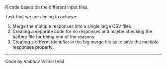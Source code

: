 R code based on the different input files.

Task that we are aiming to achieve:
1. Merge the multiple responses into a single large CSV files.
2. Creating a separate code for no responses and maybe checking the battery file for being one of the reasons. 
3. Creating a differnt identifier in the big merge file as to save the multiple responses properly.

--------

Code by Vaibhav Vishal (Vai)